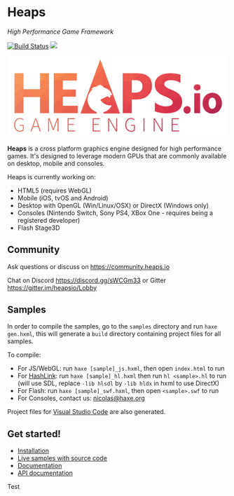 # Heaps
_High Performance Game Framework_

[![Build Status](https://travis-ci.org/HeapsIO/heaps.svg?branch=master)](https://travis-ci.org/HeapsIO/heaps)
[![](https://img.shields.io/discord/162395145352904705.svg?logo=discord)](https://discordapp.com/invite/sWCGm33)

[![Heaps.io logo](https://raw.githubusercontent.com/HeapsIO/heaps.io/master/assets/logo/logo-heaps-color.png)](http://heaps.io)

**Heaps** is a cross platform graphics engine designed for high performance games. It's designed to leverage modern GPUs that are commonly available on desktop, mobile and consoles.

Heaps is currently working on:
- HTML5 (requires WebGL)
- Mobile (iOS, tvOS and Android)
- Desktop with OpenGL (Win/Linux/OSX) or DirectX (Windows only)
- Consoles (Nintendo Switch, Sony PS4, XBox One - requires being a registered developer)
- Flash Stage3D


Community
---------

Ask questions or discuss on <https://community.heaps.io>

Chat on Discord <https://discord.gg/sWCGm33> or Gitter <https://gitter.im/heapsio/Lobby>

Samples
-------

In order to compile the samples, go to the `samples` directory and run `haxe gen.hxml`, this will generate a `build` directory containing project files for all samples.

To compile:
- For JS/WebGL: run `haxe [sample]_js.hxml`, then open `index.html` to run
- For [HashLink](https://hashlink.haxe.org): run `haxe [sample]_hl.hxml` then run `hl <sample>.hl` to run (will use SDL, replace `-lib hlsdl` by `-lib hldx` in hxml to use DirectX)
- For Flash: run `haxe [sample]_swf.hxml`, then open `<sample>.swf` to run
- For Consoles, contact us: nicolas@haxe.org

Project files for [Visual Studio Code](https://code.visualstudio.com/) are also generated.

Get started!
------------
* [Installation](https://heaps.io/documentation/installation.html)
* [Live samples with source code](https://heaps.io/samples/)
* [Documentation](https://heaps.io/documentation/home.html)
* [API documentation](https://heaps.io/api/)



Test